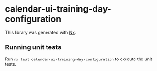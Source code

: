 # calendar-ui-training-day-configuration

This library was generated with [Nx](https://nx.dev).

## Running unit tests

Run `nx test calendar-ui-training-day-configuration` to execute the unit tests.
